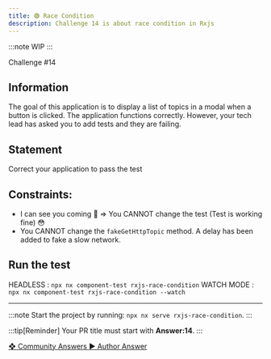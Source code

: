 ```yaml
---
title: 🟢 Race Condition
description: Challenge 14 is about race condition in Rxjs
---
```


:::note
WIP
:::

<div class="chip">Challenge #14</div>

## Information

The goal of this application is to display a list of topics in a modal when a button is clicked. The application functions correctly. However, your tech lead has asked you to add tests and they are failing.

## Statement

Correct your application to pass the test

## Constraints:

- I can see you coming 🤣 => You CANNOT change the test (Test is working fine) 😳
- You CANNOT change the `fakeGetHttpTopic` method. A delay has been added to fake a slow network.

## Run the test

HEADLESS : `npx nx component-test rxjs-race-condition`
WATCH MODE : `npx nx component-test rxjs-race-condition --watch`

---

:::note
Start the project by running: `npx nx serve rxjs-race-condition`.
:::

:::tip[Reminder]
Your PR title must start with <b>Answer:14</b>.
:::

<div class="article-footer">
  <a
    href="https://github.com/tomalaforge/angular-challenges/pulls?q=label%3A14+label%3Aanswer"
    alt="Race Condition community solutions">
    ❖ Community Answers
  </a>
  <a
    href='https://github.com/tomalaforge/angular-challenges/pulls?q=label%3A14+label%3A'
    alt="Race Condition solution author">
    ▶︎ Author Answer
  </a>
  </div>
